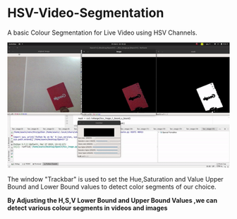 # HSV-Video-Segmentation
A basic Colour Segmentation for Live Video using HSV Channels.

![](video.gif)

The window "Trackbar" is used to set the Hue,Saturation and Value Upper Bound and Lower Bound values to detect color segments of our choice.

**By Adjusting the H,S,V Lower Bound and Upper Bound Values ,we can detect various colour segments in videos and images**
